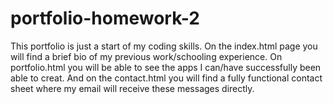 # portfolio-homework-2
This portfolio is just a start of my coding skills. On the index.html page you will find a brief bio of my previous work/schooling experience. On portfolio.html you will be able to see the apps I can/have successfully been able to creat. And on the contact.html you will find a fully functional contact sheet where my email will receive these messages directly. 
